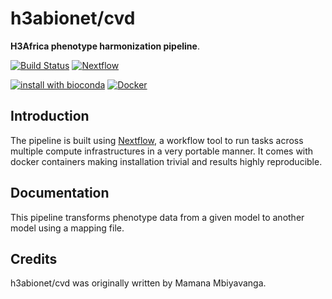 # h3abionet/cvd

**H3Africa phenotype harmonization pipeline**.

[![Build Status](https://travis-ci.com/h3abionet/cvd.svg?branch=master)](https://travis-ci.com/h3abionet/cvd)
[![Nextflow](https://img.shields.io/badge/nextflow-%E2%89%A50.32.0-brightgreen.svg)](https://www.nextflow.io/)

[![install with bioconda](https://img.shields.io/badge/install%20with-bioconda-brightgreen.svg)](http://bioconda.github.io/)
[![Docker](https://img.shields.io/docker/automated/nfcore/chipfreqs.svg)](https://hub.docker.com/r/nfcore/chipfreqs)

## Introduction
The pipeline is built using [Nextflow](https://www.nextflow.io), a workflow tool to run tasks across multiple compute infrastructures in a very portable manner. It comes with docker containers making installation trivial and results highly reproducible.


## Documentation
This pipeline transforms phenotype data from a given model to another model using a mapping file.

<!-- The h3abionet/cvd pipeline comes with documentation about the pipeline, found in the `docs/` directory: -->
<!--
1. [Installation](https://nf-co.re/usage/installation)
2. Pipeline configuration
    * [Local installation](https://nf-co.re/usage/local_installation)
    * [Adding your own system config](https://nf-co.re/usage/adding_own_config)
    * [Reference genomes](https://nf-co.re/usage/reference_genomes)
3. [Running the pipeline](docs/usage.md)
4. [Output and how to interpret the results](docs/output.md) -->
<!-- 5. [Troubleshooting](https://nf-co.re/usage/troubleshooting) -->

<!-- TODO nf-core: Add a brief overview of what the pipeline does and how it works -->

## Credits
h3abionet/cvd was originally written by Mamana Mbiyavanga.
